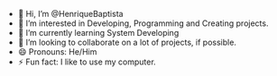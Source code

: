 - 👋 Hi, I’m @HenriqueBaptista
- 👀 I’m interested in Developing, Programming and Creating projects.
- 🌱 I’m currently learning System Developing
- 💞️ I’m looking to collaborate on a lot of projects, if possible.
- 😄 Pronouns: He/Him
- ⚡ Fun fact: I like to use my computer.

<!---
HenriqueBaptista/HenriqueBaptista is a ✨ special ✨ repository because its `README.md` (this file) appears on your GitHub profile.
You can click the Preview link to take a look at your changes.
--->
